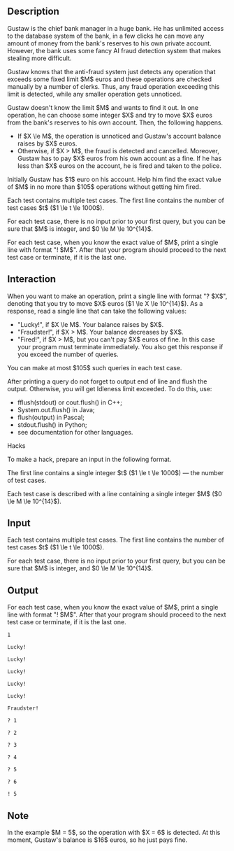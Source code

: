 ## Description

<div><p>Gustaw is the chief bank manager in a huge bank. He has unlimited access to the database system of the bank, in a few clicks he can move any amount of money from the bank's reserves to his own private account. However, the bank uses some fancy AI fraud detection system that makes stealing more difficult.</p><p>Gustaw knows that the anti-fraud system just detects any operation that exceeds some fixed limit $M$ euros and these operations are checked manually by a number of clerks. Thus, any fraud operation exceeding this limit is detected, while any smaller operation gets unnoticed.</p><p>Gustaw doesn't know the limit $M$ and wants to find it out. In one operation, he can choose some integer $X$ and try to move $X$ euros from the bank's reserves to his own account. Then, the following happens. </p><ul> <li> If $X \le M$, the operation is unnoticed and Gustaw's account balance raises by $X$ euros. </li><li> Otherwise, if $X &gt; M$, the fraud is detected and cancelled. Moreover, Gustaw has to pay $X$ euros from his own account as a fine. If he has less than $X$ euros on the account, he is fired and taken to the police. </li></ul><p>Initially Gustaw has $1$ euro on his account. Help him find the exact value of $M$ in no more than $105$ operations without getting him fired.</p></div><div class="input-specification"><p>Each test contains multiple test cases. The first line contains the number of test cases $t$ ($1 \le t \le 1000$).</p><p>For each test case, there is no input prior to your first query, but you can be sure that $M$ is integer, and $0 \le M \le 10^{14}$.</p></div><div class="output-specification"><p>For each test case, when you know the exact value of $M$, print a single line with format "<span class="tex-font-style-tt">!</span> $M$". After that your program should proceed to the next test case or terminate, if it is the last one.</p></div><div><h2>Interaction</h2><p>When you want to make an operation, print a single line with format "<span class="tex-font-style-tt">?</span> $X$", denoting that you try to move $X$ euros ($1 \le X \le 10^{14}$). As a response, read a single line that can take the following values: </p><ul> <li> "<span class="tex-font-style-tt">Lucky!</span>", if $X \le M$. Your balance raises by $X$. </li><li> "<span class="tex-font-style-tt">Fraudster!</span>", if $X &gt; M$. Your balance decreases by $X$. </li><li> "<span class="tex-font-style-tt">Fired!</span>", if $X &gt; M$, but you can't pay $X$ euros of fine. In this case your program must terminate immediately. You also get this response if you exceed the number of queries. </li></ul><p>You can make at most $105$ such queries in each test case.</p><p>After printing a query do not forget to output end of line and flush the output. Otherwise, you will get <span class="tex-font-style-tt">Idleness limit exceeded</span>. To do this, use: </p><ul> <li> <span class="tex-font-style-tt">fflush(stdout)</span> or <span class="tex-font-style-tt">cout.flush()</span> in C++; </li><li> <span class="tex-font-style-tt">System.out.flush()</span> in Java; </li><li> <span class="tex-font-style-tt">flush(output)</span> in Pascal; </li><li> <span class="tex-font-style-tt">stdout.flush()</span> in Python; </li><li> see documentation for other languages. </li></ul><p><span class="tex-font-style-bf">Hacks</span></p><p>To make a hack, prepare an input in the following format.</p><p>The first line contains a single integer $t$ ($1 \le t \le 1000$)&nbsp;— the number of test cases.</p><p>Each test case is described with a line containing a single integer $M$ ($0 \le M \le 10^{14}$).</p></div>

## Input

<p>Each test contains multiple test cases. The first line contains the number of test cases $t$ ($1 \le t \le 1000$).</p><p>For each test case, there is no input prior to your first query, but you can be sure that $M$ is integer, and $0 \le M \le 10^{14}$.</p>

## Output

<p>For each test case, when you know the exact value of $M$, print a single line with format "<span class="tex-font-style-tt">!</span> $M$". After that your program should proceed to the next test case or terminate, if it is the last one.</p>





```input1
1

Lucky!

Lucky!

Lucky!

Lucky!

Lucky!

Fraudster!
```




```output1
? 1

? 2

? 3

? 4

? 5

? 6

! 5
```



## Note

<p>In the example $M = 5$, so the operation with $X = 6$ is detected. At this moment, Gustaw's balance is $16$ euros, so he just pays fine.</p>
